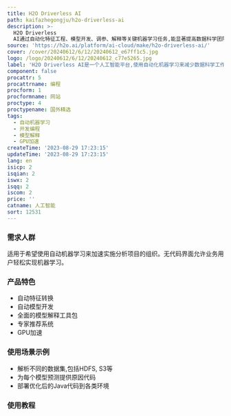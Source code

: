 ```yaml
---
title: H2O Driverless AI
path: kaifazhegongju/h2o-driverless-ai
description: >-
  H2O Driverless
  AI通过自动化特征工程、模型开发、调参、解释等关键机器学习任务,能显著提高数据科学团队的工作效率。它为各行各业的企业提供了一个可扩展、可定制的数据科学平台,能够应对各种不同的业务需求。
source: 'https://h2o.ai/platform/ai-cloud/make/h2o-driverless-ai/'
cover: /cover/20240612/6/12/20240612_e67ff1c5.jpg
logo: /logo/20240612/6/12/20240612_c77e5265.jpg
label: 'H2O Driverless AI是一个人工智能平台,使用自动化机器学习来减少数据科学工作量。'
component: false
procattr: 5
procattrname: 编程
procform: 1
procformname: 网站
proctype: 4
proctypename: 国外精选
tags:
  - 自动机器学习
  - 开发编程
  - 模型解释
  - GPU加速
createTime: '2023-08-29 17:23:15'
updateTime: '2023-08-29 17:23:15'
lang: en
isicp: 2
isqian: 2
iswx: 2
isqq: 2
iscom: 2
price: ''
catname: 人工智能
sort: 12531
---
```




### 需求人群
适用于希望使用自动机器学习来加速实施分析项目的组织。无代码界面允许业务用户轻松实现机器学习。

### 产品特色
- 自动特征转换
- 自动模型开发
- 全面的模型解释工具包
- 专家推荐系统
- GPU加速

### 使用场景示例
- 解析不同的数据集,包括HDFS, S3等
- 为每个模型预测提供原因代码
- 部署优化后的Java代码到各类环境

### 使用教程


  
